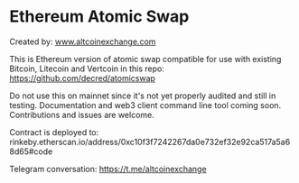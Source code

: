 # Ethereum Atomic Swap

Created by: www.altcoinexchange.com

This is Ethereum version of atomic swap compatible for use with existing Bitcoin, Litecoin and Vertcoin in this repo: https://github.com/decred/atomicswap

Do not use this on mainnet since it's not yet properly audited and still in testing. Documentation and web3 client command line tool coming soon. Contributions and issues are welcome.

Contract is deployed to: rinkeby.etherscan.io/address/0xc10f3f7242267da0e732ef32e92ca517a5a68d65#code

Telegram conversation: https://t.me/altcoinexchange
